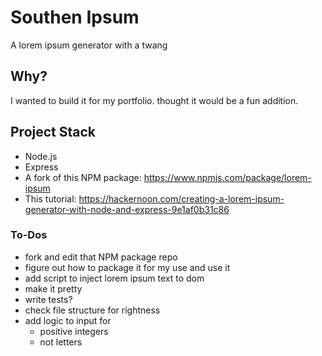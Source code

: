 # Southen Ipsum
A lorem ipsum generator with a twang

## Why?
I wanted to build it for my portfolio. thought it would be a fun addition. 

## Project Stack
* Node.js
* Express
* A fork of this NPM package: https://www.npmjs.com/package/lorem-ipsum
* This tutorial: https://hackernoon.com/creating-a-lorem-ipsum-generator-with-node-and-express-9e1af0b31c86

### To-Dos
- fork and edit that NPM package repo
- figure out how to package it for my use and use it
- add script to inject lorem ipsum text to dom
- make it pretty
- write tests?
- check file structure for rightness
- add logic to input for
    - positive integers
    - not letters